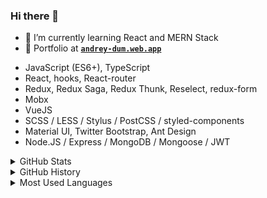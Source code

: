 ### Hi there 👋

<!--
**andrey-dum/andrey-dum** is a ✨ _special_ ✨ repository because its `README.md` (this file) appears on your GitHub profile.

<!--Here are some ideas to get you started:-->

- 🚀 I’m currently learning React and MERN Stack
- 💼 Portfolio at **[`andrey-dum.web.app`](https://andrey-dum.web.app/)**
<!-- - 🔭 I’m currently working on ...
- 👯 I’m looking to collaborate on ...
- 🤔 I’m looking for help with ...
- 💬 Ask me about ...
- 📫 How to reach me: ...
- 😄 Pronouns: ...
- ⚡ Fun fact: ...
- 🌱
-->
- JavaScript (ES6+), TypeScript
- React, hooks, React-router
- Redux, Redux Saga, Redux Thunk, Reselect, redux-form
- Mobx
- VueJS
- SCSS / LESS / Stylus / PostCSS / styled-components
- Material UI, Twitter Bootstrap, Ant Design
- Node.JS / Express / MongoDB / Mongoose / JWT

<div>
<details>
  <summary>GitHub Stats</summary>

  <img align="center" alt="codeSTACKr's GitHub Stats" src="https://github-readme-stats.codestackr.vercel.app/api?username=andrey-dum&show_icons=true&hide_border=true" />

</details>
</div>

<div>
<details>
  <summary>GitHub History</summary>
  <p><img align="center" src="https://github-readme-streak-stats.herokuapp.com/?user=andrey-dum&" alt="andrey-dum" /></p>
.
</details>
</div>

<div>
<details>
  <summary>Most Used Languages</summary>

<p><img align="center" src="https://github-readme-stats.vercel.app/api/top-langs?username=andrey-dum&show_icons=true&locale=en&layout=compact" alt="andrey-dum" /></p>
</details>
</div>
